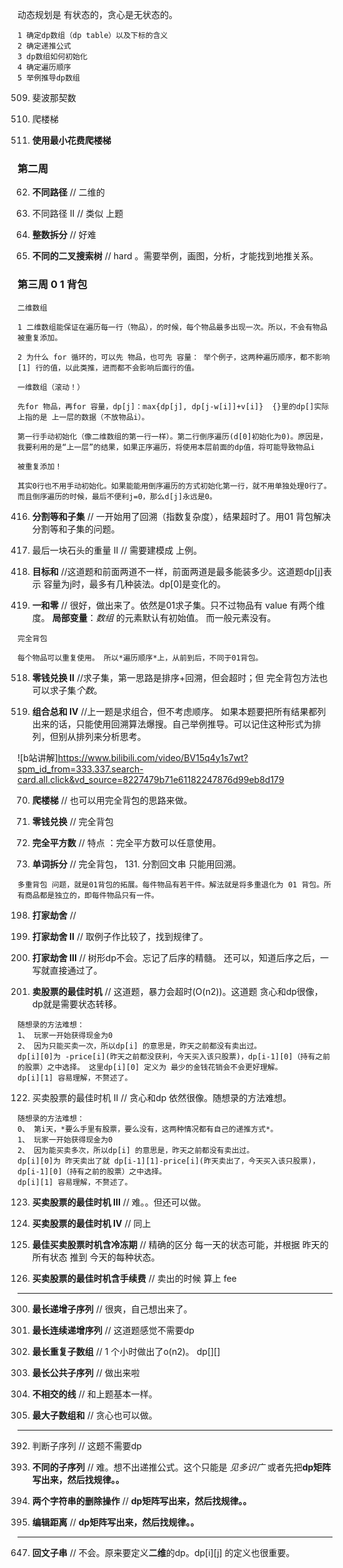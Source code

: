 动态规划是 有状态的，贪心是无状态的。
```
1 确定dp数组（dp table）以及下标的含义
2 确定递推公式
3 dp数组如何初始化
4 确定遍历顺序
5 举例推导dp数组
```

509. 斐波那契数

70. 爬楼梯

746. **使用最小花费爬楼梯**  


### 第二周
62. **不同路径**  // 二维的

63. 不同路径 II  // 类似 上题

343. **整数拆分**  // 好难

96. **不同的二叉搜索树** // hard 。需要举例，画图，分析，才能找到地推关系。

### 第三周 0 1 背包
```
二维数组

1 二维数组能保证在遍历每一行（物品），的时候，每个物品最多出现一次。所以，不会有物品被重复添加。

2 为什么 for 循环的，可以先 物品，也可先 容量： 举个例子，这两种遍历顺序，都不影响[1] 行的值，以此类推，进而都不会影响后面行的值。

一维数组（滚动！）

先for 物品，再for 容量，dp[j]：max{dp[j], dp[j-w[i]]+v[i]}  {}里的dp[]实际上指的是 上一层的数据（不放物品i）。

第一行手动初始化（像二维数组的第一行一样）。第二行倒序遍历(d[0]初始化为0)。原因是，我要利用的是“上一层”的结果，如果正序遍历，将使用本层前面的dp值，将可能导致物品i

被重复添加！

其实0行也不用手动初始化。如果能能用倒序遍历的方式初始化第一行，就不用单独处理0行了。而且倒序遍历的时候，最后不便利j=0，那么d[j]永远是0。

```

416. **分割等和子集**   // 一开始用了回溯（指数复杂度），结果超时了。用01 背包解决 分割等和子集的问题。

1049. 最后一块石头的重量 II  // 需要建模成 上例。

494. **目标和**  //这道题和前面两道不一样，前面两道是最多能装多少。这道题dp[j]表示 容量为j时，最多有几种装法。dp[0]是变化的。

474. **一和零** // 很好，做出来了。依然是01求子集。只不过物品有 value 有两个维度。 **局部变量**：*数组* 的元素默认有初始值。 而一般元素没有。

```
完全背包

每个物品可以重复使用。 所以*遍历顺序*上，从前到后，不同于01背包。

```

518. **零钱兑换 II**   //求子集，第一思路是排序+回溯，但会超时；但 完全背包方法也可以求子集*个数*。

377. **组合总和 Ⅳ** //上一题是求组合，但不考虑顺序。 如果本题要把所有结果都列出来的话，只能使用回溯算法爆搜。自己举例推导。可以记住这种形式为排列，但别从排列来分析思考。
 
![b站讲解]https://www.bilibili.com/video/BV15q4y1s7wt?spm_id_from=333.337.search-card.all.click&vd_source=8227479b71e61182247876d99eb8d179

70. **爬楼梯**  // 也可以用完全背包的思路来做。

322. **零钱兑换**  // 完全背包

279. **完全平方数**  // 特点 ：完全平方数可以任意使用。

139. **单词拆分** // 完全背包， 131. 分割回文串 只能用回溯。

```
多重背包 问题，就是01背包的拓展。每件物品有若干件。解法就是将多重退化为 01 背包。所有商品都是独立的，即每件物品只有一件。
```

198. **打家劫舍**  // 

213. **打家劫舍 II**   // 取例子作比较了，找到规律了。

337. **打家劫舍 III**   // 树形dp不会。忘记了后序的精髓。 还可以，知道后序之后，一写就直接通过了。

121. **卖股票的最佳时机** // 这道题，暴力会超时(O(n2))。这道题 贪心和dp很像，dp就是需要状态转移。 
```
随想录的方法难想：
1、 玩家一开始获得现金为0   
2、 因为只能买卖一次，所以dp[i] 的意思是，昨天之前都没有卖出过。
dp[i][0]为 -price[i](昨天之前都没获利，今天买入该只股票)，dp[i-1][0]（持有之前的股票）之中选择。 这里dp[i][0] 定义为 最少的金钱花销会不会更好理解。
dp[i][1] 容易理解，不赘述了。
```
122. 买卖股票的最佳时机 II  // 贪心和dp 依然很像。随想录的方法难想。
```
随想录的方法难想：
0、 第i天，*要么手里有股票，要么没有，这两种情况都有自己的递推方式*。
1、 玩家一开始获得现金为0   
2、 因为能买卖多次，所以dp[i] 的意思是，昨天之前都没有卖出过。
dp[i][0]为 昨天卖出了就 dp[i-1][1]-price[i](昨天卖出了，今天买入该只股票)，dp[i-1][0]（持有之前的股票）之中选择。 
dp[i][1] 容易理解，不赘述了。
```

123. **买卖股票的最佳时机 III**  //  难。。但还可以做。

188. **买卖股票的最佳时机 IV**  // 同上

309. **最佳买卖股票时机含冷冻期** // 精确的区分 每一天的状态可能，并根据 昨天的所有状态 推到 今天的每种状态。

714. **买卖股票的最佳时机含手续费**  // 卖出的时候 算上 fee

-------------------------------

300. **最长递增子序列**  // 很爽，自己想出来了。

674. **最长连续递增序列**  // 这道题感觉不需要dp

718. **最长重复子数组**  //  1 个小时做出了o(n2)。 dp[][]

1143. **最长公共子序列**  // 做出来啦

1035. **不相交的线**  // 和上题基本一样。

53. **最大子数组和**  // 贪心也可以做。

------------------
392. 判断子序列  // 这题不需要dp

115. **不同的子序列**  // 难。想不出递推公式。这个只能是  *见多识广*   或者先把**dp矩阵写出来，然后找规律。。**

583. **两个字符串的删除操作** // **dp矩阵写出来，然后找规律。。**

72. **编辑距离** // **dp矩阵写出来，然后找规律。。** 

--------
647. **回文子串**  // 不会。原来要定义**二维**的dp。dp[i][j] 的定义也很重要。








